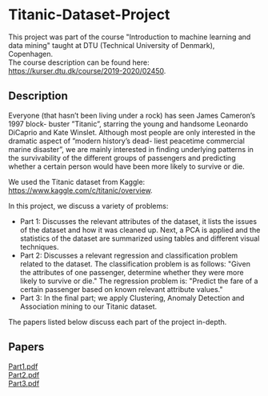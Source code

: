 # Titanic-Dataset-Project
This project was part of the course "Introduction to machine learning and data mining" taught at DTU (Technical University of Denmark), Copenhagen.
<br /> The course description can be found here: https://kurser.dtu.dk/course/2019-2020/02450.

## Description
Everyone (that hasn’t been living under a rock) has seen James Cameron’s 1997 block- buster ”Titanic”, starring the young and handsome Leonardo DiCaprio and Kate Winslet. Although most people are only interested in the dramatic aspect of ”modern history’s dead- liest peacetime commercial marine disaster”, we are mainly interested in finding underlying patterns in the survivability of the different groups of passengers and predicting whether a certain person would have been more likely to survive or die.

We used the Titanic dataset from Kaggle: https://www.kaggle.com/c/titanic/overview.

In this project, we discuss a variety of problems:
* Part 1: Discusses the relevant attributes of the dataset, it lists the issues of the dataset and how it was cleaned up. Next, a PCA is applied and the statistics of the dataset are summarized using tables and different visual techniques. 
* Part 2: Discusses a relevant regression and classification problem related to the dataset. The classification problem is as follows: "Given the attributes of one passenger, determine whether they were more likely to survive or die." The regression problem is: "Predict the fare of a certain passenger based on known relevant attribute values."
* Part 3: In the final part; we apply Clustering, Anomaly Detection and Association mining to our Titanic dataset.

The papers listed below discuss each part of the project in-depth.

## Papers
[Part1.pdf](http://Djensonsan.github.io/Titanic-Dataset-Project/Part1/Docs/Machine_Learning_Project_1.pdf) <br />
[Part2.pdf](http://Djensonsan.github.io/Titanic-Dataset-Project/Part2/Docs/Machine_Learning_Project_2.pdf) <br />
[Part3.pdf](http://Djensonsan.github.io/Titanic-Dataset-Project/Part3/Docs/Machine_Learning_Project_3.pdf) <br />
